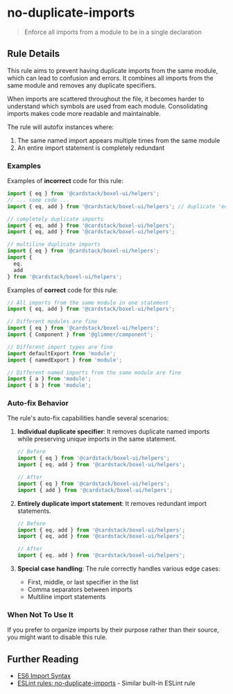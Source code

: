 # no-duplicate-imports

> Enforce all imports from a module to be in a single declaration

## Rule Details

This rule aims to prevent having duplicate imports from the same module, which can lead to confusion and errors. It combines all imports from the same module and removes any duplicate specifiers.

When imports are scattered throughout the file, it becomes harder to understand which symbols are used from each module. Consolidating imports makes code more readable and maintainable.

The rule will autofix instances where:

1. The same named import appears multiple times from the same module
2. An entire import statement is completely redundant

### Examples

Examples of **incorrect** code for this rule:

```js
import { eq } from '@cardstack/boxel-ui/helpers';
// ... some code ...
import { eq, add } from '@cardstack/boxel-ui/helpers'; // duplicate 'eq' import

// completely duplicate imports
import { eq, add } from '@cardstack/boxel-ui/helpers';
import { eq, add } from '@cardstack/boxel-ui/helpers';

// multiline duplicate imports
import { eq } from '@cardstack/boxel-ui/helpers';
import {
  eq,
  add
} from '@cardstack/boxel-ui/helpers';
```

Examples of **correct** code for this rule:

```js
// All imports from the same module in one statement
import { eq, add } from '@cardstack/boxel-ui/helpers';

// Different modules are fine
import { eq } from '@cardstack/boxel-ui/helpers';
import { Component } from '@glimmer/component';

// Different import types are fine
import defaultExport from 'module';
import { namedExport } from 'module';

// Different named imports from the same module are fine
import { a } from 'module';
import { b } from 'module';
```

### Auto-fix Behavior

The rule's auto-fix capabilities handle several scenarios:

1. **Individual duplicate specifier**: It removes duplicate named imports while preserving unique imports in the same statement.
   ```js
   // Before
   import { eq } from '@cardstack/boxel-ui/helpers';
   import { eq, add } from '@cardstack/boxel-ui/helpers';
   
   // After
   import { eq } from '@cardstack/boxel-ui/helpers';
   import { add } from '@cardstack/boxel-ui/helpers';
   ```

2. **Entirely duplicate import statement**: It removes redundant import statements.
   ```js
   // Before
   import { eq, add } from '@cardstack/boxel-ui/helpers';
   import { eq, add } from '@cardstack/boxel-ui/helpers';
   
   // After
   import { eq, add } from '@cardstack/boxel-ui/helpers';
   ```

3. **Special case handling**: The rule correctly handles various edge cases:
   - First, middle, or last specifier in the list
   - Comma separators between imports
   - Multiline import statements

### When Not To Use It

If you prefer to organize imports by their purpose rather than their source, you might want to disable this rule.

## Further Reading

* [ES6 Import Syntax](https://developer.mozilla.org/en-US/docs/Web/JavaScript/Reference/Statements/import)
* [ESLint rules: no-duplicate-imports](https://eslint.org/docs/latest/rules/no-duplicate-imports) - Similar built-in ESLint rule
